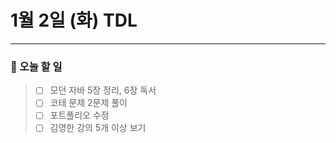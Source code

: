 # 1월 2일 (화) TDL

---

### 📌 오늘 할 일

> - [ ] 모던 자바 5장 정리, 6장 독서
> - [ ] 코테 문제 2문제 풀이
> - [ ] 포트폴리오 수정
> - [ ] 김영한 강의 5개 이상 보기

